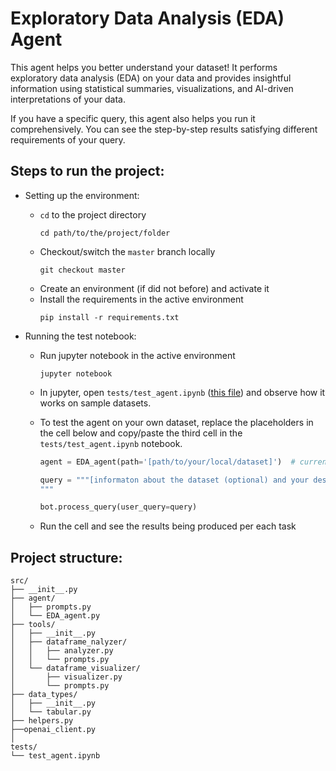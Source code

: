 # Exploratory Data Analysis (EDA) Agent

This agent helps you better understand your dataset! It performs exploratory data analysis (EDA) on your data and provides insightful information using statistical summaries, visualizations, and AI-driven interpretations of your data.

If you have a specific query, this agent also helps you run it comprehensively. You can see the step-by-step results satisfying different requirements of your query.

## Steps to run the project:
- Setting up the environment:
  
  - `cd` to the project directory
    ```
    cd path/to/the/project/folder
    ```
  - Checkout/switch the `master` branch locally
    ```
    git checkout master
    ```
  - Create an environment (if did not before) and activate it
  -  Install the requirements in the active environment
      ```
      pip install -r requirements.txt
      ```
- Running the test notebook:
  
  - Run jupyter notebook in the active environment
    ```
    jupyter notebook
    ```
  - In jupyter, open `tests/test_agent.ipynb` ([this file](https://github.com/maryamyazdi/Automatic-EDA-Agent/blob/master/tests/test_agent.ipynb)) and observe how it works on sample datasets.

  - To test the agent on your own dataset, replace the placeholders in the cell below and copy/paste the third cell in the `tests/test_agent.ipynb` notebook.
    ```python
    agent = EDA_agent(path='[path/to/your/local/dataset]')  # currently supporting .xlcx and .csv files
    
    query = """[informaton about the dataset (optional) and your desired analyses]
    """
    
    bot.process_query(user_query=query)
    ```
  - Run the cell and see the results being produced per each task

## Project structure:
```
src/
├── __init__.py
├── agent/
│   ├── prompts.py
│   └── EDA_agent.py
├── tools/
│   ├── __init__.py
│   ├── dataframe_nalyzer/
│   │   ├── analyzer.py
│   │   └── prompts.py
│   └── dataframe_visualizer/
│       ├── visualizer.py
│       └── prompts.py
├── data_types/
│   ├── __init__.py
│   └── tabular.py
├── helpers.py
├──openai_client.py
│
tests/
└── test_agent.ipynb
```